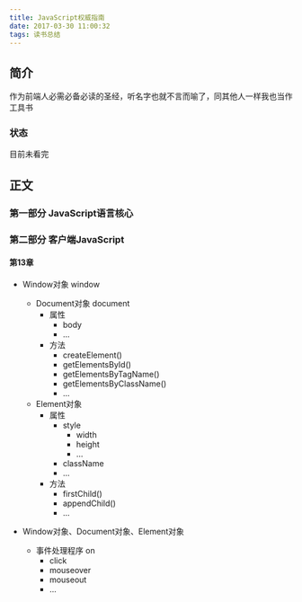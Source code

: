 ```yaml
---
title: JavaScript权威指南
date: 2017-03-30 11:00:32
tags: 读书总结
---
```


## 简介
作为前端人必需必备必读的圣经，听名字也就不言而喻了，同其他人一样我也当作工具书

### 状态
目前未看完

## 正文

### 第一部分 JavaScript语言核心

### 第二部分 客户端JavaScript

#### 第13章
- Window对象 
    window 
    + Document对象 
        document 
        * 属性 
            - body
            - ...
        * 方法 
            - createElement()
            - getElementsById()
            - getElementsByTagName()
            - getElementsByClassName()
            - ...
    + Element对象 
        * 属性 
            - style 
                + width
                + height
                + ...
            - className
            - ...
        * 方法
            - firstChild()
            - appendChild()
            - ...

- Window对象、Document对象、Element对象 
    + 事件处理程序 
        on 
        * click
        * mouseover
        * mouseout
        * ...
